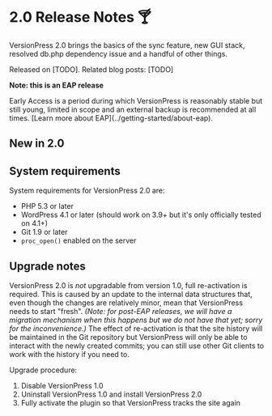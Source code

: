 # 2.0 Release Notes 🍸

VersionPress 2.0 brings the basics of the sync feature, new GUI stack, resolved db.php dependency issue and a handful of other things.

Released on [TODO]. Related blog posts: [TODO]


<div class="note">
  <strong>Note: this is an EAP release</strong>
  <p>Early Access is a period during which VersionPress is reasonably stable but still young, limited in scope and an external backup is recommended at all times. [Learn more about EAP](../getting-started/about-eap).</p>
</div>


## New in 2.0



## System requirements

System requirements for VersionPress 2.0 are:

* PHP 5.3 or later
* WordPress 4.1 or later (should work on 3.9+ but it's only officially tested on 4.1+)
* Git 1.9 or later
* `proc_open()` enabled on the server


## Upgrade notes

VersionPress 2.0 is *not* upgradable from version 1.0, full re-activation is required. This is caused by an update to the internal data structures that, even though the changes are relatively minor, mean that VersionPress needs to start "fresh". *(Note: for post-EAP releases, we will have a migration mechanism when this happens but we do not have that yet; sorry for the inconvenience.)* The effect of re-activation is that the site history will be maintained in the Git repository but VersionPress will only be able to interact with the newly created commits; you can still use other Git clients to work with the history if you need to.

Upgrade procedure:

 1. Disable VersionPress 1.0
 2. Uninstall VersionPress 1.0 and install VersionPress 2.0
 3. Fully activate the plugin so that VersionPress tracks the site again
